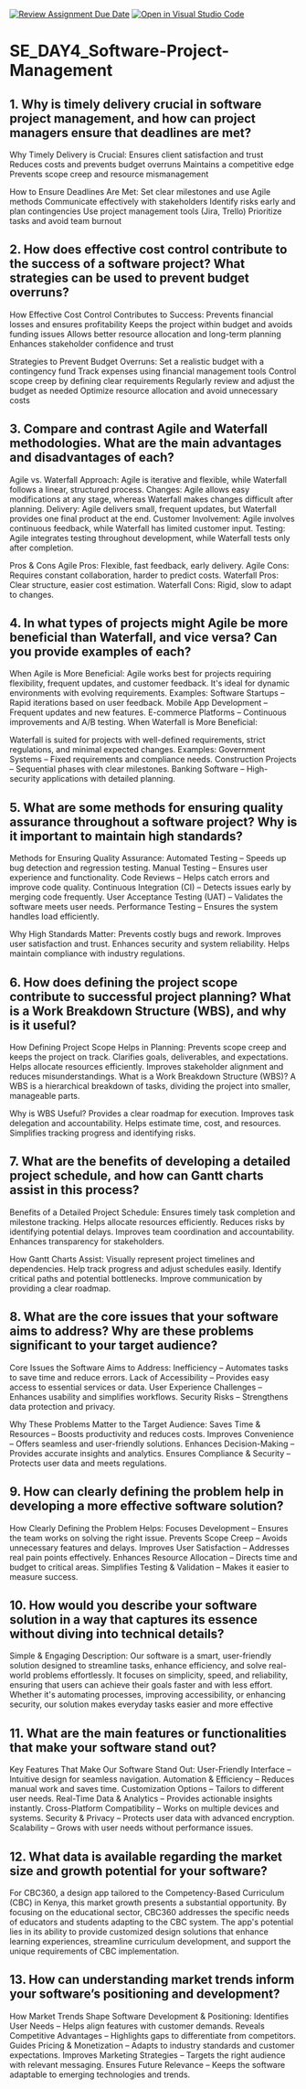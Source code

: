 [![Review Assignment Due Date](https://classroom.github.com/assets/deadline-readme-button-22041afd0340ce965d47ae6ef1cefeee28c7c493a6346c4f15d667ab976d596c.svg)](https://classroom.github.com/a/9pw6JKcu)
[![Open in Visual Studio Code](https://classroom.github.com/assets/open-in-vscode-2e0aaae1b6195c2367325f4f02e2d04e9abb55f0b24a779b69b11b9e10269abc.svg)](https://classroom.github.com/online_ide?assignment_repo_id=18416308&assignment_repo_type=AssignmentRepo)
# SE_DAY4_Software-Project-Management
## 1. Why is timely delivery crucial in software project management, and how can project managers ensure that deadlines are met?
Why Timely Delivery is Crucial:
Ensures client satisfaction and trust
Reduces costs and prevents budget overruns
Maintains a competitive edge
Prevents scope creep and resource mismanagement

How to Ensure Deadlines Are Met:
Set clear milestones and use Agile methods
Communicate effectively with stakeholders
Identify risks early and plan contingencies
Use project management tools (Jira, Trello)
Prioritize tasks and avoid team burnout
## 2. How does effective cost control contribute to the success of a software project? What strategies can be used to prevent budget overruns?
How Effective Cost Control Contributes to Success:
Prevents financial losses and ensures profitability
Keeps the project within budget and avoids funding issues
Allows better resource allocation and long-term planning
Enhances stakeholder confidence and trust

Strategies to Prevent Budget Overruns:
Set a realistic budget with a contingency fund
Track expenses using financial management tools
Control scope creep by defining clear requirements
Regularly review and adjust the budget as needed
Optimize resource allocation and avoid unnecessary costs
## 3. Compare and contrast Agile and Waterfall methodologies. What are the main advantages and disadvantages of each?
Agile vs. Waterfall
Approach: Agile is iterative and flexible, while Waterfall follows a linear, structured process.
Changes: Agile allows easy modifications at any stage, whereas Waterfall makes changes difficult after planning.
Delivery: Agile delivers small, frequent updates, but Waterfall provides one final product at the end.
Customer Involvement: Agile involves continuous feedback, while Waterfall has limited customer input.
Testing: Agile integrates testing throughout development, while Waterfall tests only after completion.

Pros & Cons
Agile Pros: Flexible, fast feedback, early delivery.
Agile Cons: Requires constant collaboration, harder to predict costs.
Waterfall Pros: Clear structure, easier cost estimation.
Waterfall Cons: Rigid, slow to adapt to changes.
## 4. In what types of projects might Agile be more beneficial than Waterfall, and vice versa? Can you provide examples of each?
When Agile is More Beneficial:
Agile works best for projects requiring flexibility, frequent updates, and customer feedback. It's ideal for dynamic environments with evolving requirements.
Examples:
Software Startups – Rapid iterations based on user feedback.
Mobile App Development – Frequent updates and new features.
E-commerce Platforms – Continuous improvements and A/B testing.
When Waterfall is More Beneficial:

Waterfall is suited for projects with well-defined requirements, strict regulations, and minimal expected changes.
Examples:
Government Systems – Fixed requirements and compliance needs.
Construction Projects – Sequential phases with clear milestones.
Banking Software – High-security applications with detailed planning.
## 5. What are some methods for ensuring quality assurance throughout a software project? Why is it important to maintain high standards?
Methods for Ensuring Quality Assurance:
Automated Testing – Speeds up bug detection and regression testing.
Manual Testing – Ensures user experience and functionality.
Code Reviews – Helps catch errors and improve code quality.
Continuous Integration (CI) – Detects issues early by merging code frequently.
User Acceptance Testing (UAT) – Validates the software meets user needs.
Performance Testing – Ensures the system handles load efficiently.

Why High Standards Matter:
Prevents costly bugs and rework.
Improves user satisfaction and trust.
Enhances security and system reliability.
Helps maintain compliance with industry regulations.
## 6. How does defining the project scope contribute to successful project planning? What is a Work Breakdown Structure (WBS), and why is it useful?
How Defining Project Scope Helps in Planning:
Prevents scope creep and keeps the project on track.
Clarifies goals, deliverables, and expectations.
Helps allocate resources efficiently.
Improves stakeholder alignment and reduces misunderstandings.
What is a Work Breakdown Structure (WBS)?
A WBS is a hierarchical breakdown of tasks, dividing the project into smaller, manageable parts.

Why is WBS Useful?
Provides a clear roadmap for execution.
Improves task delegation and accountability.
Helps estimate time, cost, and resources.
Simplifies tracking progress and identifying risks.
## 7. What are the benefits of developing a detailed project schedule, and how can Gantt charts assist in this process?
Benefits of a Detailed Project Schedule:
Ensures timely task completion and milestone tracking.
Helps allocate resources efficiently.
Reduces risks by identifying potential delays.
Improves team coordination and accountability.
Enhances transparency for stakeholders.

How Gantt Charts Assist:
Visually represent project timelines and dependencies.
Help track progress and adjust schedules easily.
Identify critical paths and potential bottlenecks.
Improve communication by providing a clear roadmap.
## 8. What are the core issues that your software aims to address? Why are these problems significant to your target audience?
Core Issues the Software Aims to Address:
Inefficiency – Automates tasks to save time and reduce errors.
Lack of Accessibility – Provides easy access to essential services or data.
User Experience Challenges – Enhances usability and simplifies workflows.
Security Risks – Strengthens data protection and privacy.

Why These Problems Matter to the Target Audience:
Saves Time & Resources – Boosts productivity and reduces costs.
Improves Convenience – Offers seamless and user-friendly solutions.
Enhances Decision-Making – Provides accurate insights and analytics.
Ensures Compliance & Security – Protects user data and meets regulations.
## 9. How can clearly defining the problem help in developing a more effective software solution?
How Clearly Defining the Problem Helps:
Focuses Development – Ensures the team works on solving the right issue.
Prevents Scope Creep – Avoids unnecessary features and delays.
Improves User Satisfaction – Addresses real pain points effectively.
Enhances Resource Allocation – Directs time and budget to critical areas.
Simplifies Testing & Validation – Makes it easier to measure success.
## 10. How would you describe your software solution in a way that captures its essence without diving into technical details?
Simple & Engaging Description:
Our software is a smart, user-friendly solution designed to streamline tasks, enhance efficiency, and solve real-world problems effortlessly. It focuses on simplicity, speed, and reliability, ensuring that users can achieve their goals faster and with less effort. Whether it's automating processes, improving accessibility, or enhancing security, our solution makes everyday tasks easier and more effective
## 11. What are the main features or functionalities that make your software stand out?
Key Features That Make Our Software Stand Out:
User-Friendly Interface – Intuitive design for seamless navigation.
Automation & Efficiency – Reduces manual work and saves time.
Customization Options – Tailors to different user needs.
Real-Time Data & Analytics – Provides actionable insights instantly.
Cross-Platform Compatibility – Works on multiple devices and systems.
Security & Privacy – Protects user data with advanced encryption.
Scalability – Grows with user needs without performance issues.
## 12. What data is available regarding the market size and growth potential for your software?
For CBC360, a design app tailored to the Competency-Based Curriculum (CBC) in Kenya, this market growth presents a substantial opportunity. By focusing on the educational sector, CBC360 addresses the specific needs of educators and students adapting to the CBC system. The app's potential lies in its ability to provide customized design solutions that enhance learning experiences, streamline curriculum development, and support the unique requirements of CBC implementation.
## 13. How can understanding market trends inform your software’s positioning and development?
How Market Trends Shape Software Development & Positioning:
Identifies User Needs – Helps align features with customer demands.
Reveals Competitive Advantages – Highlights gaps to differentiate from competitors.
Guides Pricing & Monetization – Adapts to industry standards and customer expectations.
Improves Marketing Strategies – Targets the right audience with relevant messaging.
Ensures Future Relevance – Keeps the software adaptable to emerging technologies and trends.
